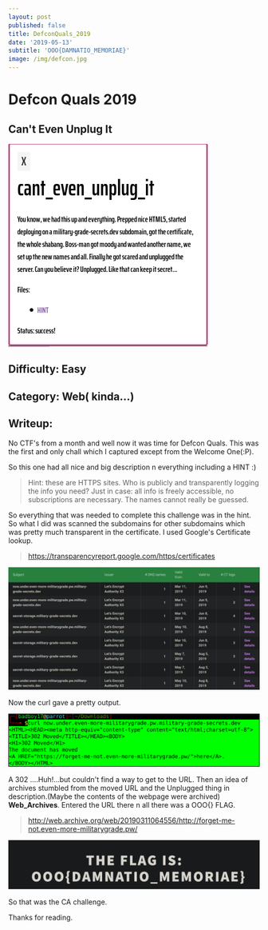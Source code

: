 ```yaml
---
layout: post
published: false
title: DefconQuals_2019
date: '2019-05-13'
subtitle: 'OOO{DAMNATIO_MEMORIAE}'
image: /img/defcon.jpg
---
```

# Defcon Quals 2019

## Can't Even Unplug It

![dc](/img/defcon_quals/dc.png)

## Difficulty: Easy

## Category: Web( kinda...)

## Writeup:

No CTF's from a month and well now it was time for Defcon Quals. This was the first and only chall which I captured except from the Welcome One(:P).

So this one had all nice and big description n everything including a HINT :)


>Hint: these are HTTPS sites. Who is publicly and transparently logging the info you need? Just in case: all info is freely accessible, no subscriptions are necessary. The names cannot really be guessed.

So everything that was needed to complete this challenge was in the hint. So what I did was scanned the subdomains for other subdomains which was pretty much transparent in the certificate. I used Google's Certificate lookup.
>https://transparencyreport.google.com/https/certificates

![dc1](/img/defcon_quals/dc1.png)

Now the curl gave a pretty output.

![dc2](/img/defcon_quals/dc2.png)

A 302 ....Huh!...but couldn't find a way to get to the URL. Then an idea of archives stumbled from the moved URL and the Unplugged thing in description.(Maybe the contents of the webpage were archived) **Web_Archives**. Entered the URL there n all there was a OOO{} FLAG. 

>http://web.archive.org/web/20190311064556/http://forget-me-not.even-more-militarygrade.pw/

![dc3](/img/defcon_quals/dc3.png)

So that was the CA challenge.

Thanks for reading.
